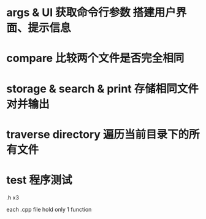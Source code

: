 # args & UI  获取命令行参数 搭建用户界面、提示信息
# compare 比较两个文件是否完全相同
# storage & search & print 存储相同文件对并输出
# traverse directory 遍历当前目录下的所有文件
# test 程序测试


.h x3


each .cpp file hold only 1 function


